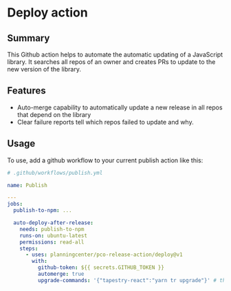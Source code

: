 # Deploy action

## Summary

This Github action helps to automate the automatic updating of a JavaScript library.
It searches all repos of an owner and creates PRs to update to the new version of the library.

## Features

- Auto-merge capability to automatically update a new release in all repos that depend on the library
- Clear failure reports tell which repos failed to update and why.

## Usage

To use, add a github workflow to your current publish action like this:

```yml
# .github/workflows/publish.yml

name: Publish

---
jobs:
  publish-to-npm: ...

  auto-deploy-after-release:
    needs: publish-to-npm
    runs-on: ubuntu-latest
    permissions: read-all
    steps:
      - uses: planningcenter/pco-release-action/deploy@v1
        with:
          github-token: ${{ secrets.GITHUB_TOKEN }}
          automerge: true
          upgrade-commands: '{"tapestry-react":"yarn tr upgrade"}' # this is assuming that you're upgrading
```
